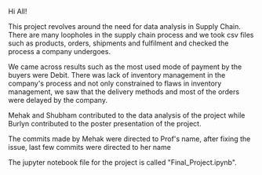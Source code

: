 Hi All!

This project revolves around the need for data analysis in Supply Chain. There are many loopholes in the supply chain process and we took csv files such as products, orders, shipments and fulfilment and checked the process a company undergoes.

We came across results such as the most used mode of payment by the buyers were Debit. There was lack of inventory management in the company's process and not only constrained to flaws in inventory management, we saw that the delivery methods and most of the orders were delayed by the company.

Mehak and Shubham contributed to the data analysis of the project while Burlyn contributed to the poster presentation of the project.

The commits made by Mehak were directed to Prof's name, after fixing the issue, last few commits were directed to her name

The jupyter notebook file for the project is called "Final_Project.ipynb".

```python

```
